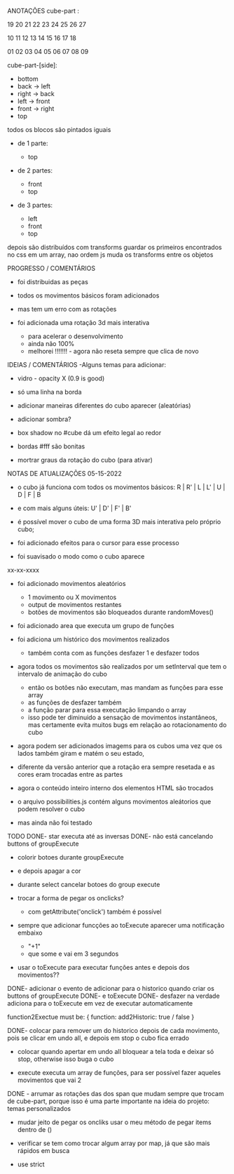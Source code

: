 ANOTAÇÕES
cube-part :

  19 20 21
  22 23 24
  25 26 27

  10 11 12
  13 14 15
  16 17 18

  01 02 03
  04 05 06
  07 08 09


cube-part-[side]:
  - bottom
  - back  -> left
  - right -> back
  - left  -> front
  - front -> right
  - top


todos os blocos são pintados iguais
  - de 1 parte:
    - top

  - de 2 partes:
    - front
    - top

  - de 3 partes:
    - left
    - front
    - top
  

depois são distribuídos com transforms
guardar os primeiros encontrados no css em um array, nao ordem
js muda os transforms entre os objetos






PROGRESSO / COMENTÁRIOS
- foi distribuidas as peças
- todos os movimentos básicos foram adicionados
- mas tem um erro com as rotações

- foi adicionada uma rotação 3d mais interativa 
  - para acelerar o desenvolvimento
  - ainda não 100%
  - melhorei !!!!!!! - agora não reseta sempre que clica de novo





IDEIAS / COMENTÁRIOS
-Alguns temas para adicionar:
  - vidro - opacity X (0.9 is good)
  - só uma linha na borda

- adicionar maneiras diferentes do cubo aparecer (aleatórias)

- adicionar sombra?

- box shadow no #cube dá um efeito legal ao redor

- bordas #fff são bonitas

- mortrar graus da rotação do cubo (para ativar)





NOTAS DE ATUALIZAÇÕES
05-15-2022 
  - o cubo já funciona com todos os movimentos básicos:
    R | R' | L | L' | U | D | F | B
  - e com mais alguns úteis:
    U' | D' | F' | B'

  - é possível mover o cubo de uma forma 3D mais interativa pelo próprio cubo;
  - foi adicionado efeitos para o cursor para esse processo

  - foi suavisado o modo como o cubo aparece


xx-xx-xxxx
  - foi adicionado movimentos aleatórios
    - 1 movimento ou X movimentos
    - output de movimentos restantes
    - botões de movimentos são bloqueados durante randomMoves()

  - foi adicionado area que executa um grupo de funções

  - foi adiciona um histórico dos movimentos realizados
    - também conta com as funções desfazer 1 e desfazer todos
  
  - agora todos os movimentos são realizados por um setInterval que tem o intervalo de animação do cubo
    - então os botões não executam, mas mandam as funções para esse array
    - as funções de desfazer também
    - a função parar para essa executação limpando o array
    - isso pode ter diminuido a sensação de movimentos instantâneos, mas certamente evita muitos bugs em relação ao rotacionamento do cubo

  - agora podem ser adicionados imagems para os cubos uma vez que os lados também giram e matém o seu estado,
  - diferente da versão anterior que a rotação era sempre resetada e as cores eram trocadas entre as partes
  - agora o conteúdo inteiro interno dos elementos HTML são trocados

  - o arquivo possibilities.js contém alguns movimentos aleátorios que podem resolver o cubo
  - mas ainda não foi testado



TODO
  DONE- star executa até as inversas
  DONE- não está cancelando buttons of groupExecute
  
  - colorir botoes durante groupExecute
  - e depois apagar a cor
  - durante select cancelar botoes do group execute

  - trocar a forma de pegar os onclicks?
    - com getAttribute('onclick') também é possível

  - sempre que adicionar funcções ao toExecute aparecer uma notificação embaixo
    - "+1"
    - que some e vai em 3 segundos

  - usar o toExecute para executar funções antes e depois dos movimentos??

  DONE- adicionar o evento de adicionar para o historico quando criar os buttons of groupExecute
  DONE- e toExecute
  DONE- desfazer na verdade adiciona para o toExecute em vez de executar automaticamente

  function2Exectue must be:
  {
    function:
    add2Historic: true / false
  }

  DONE- colocar para remover um do historico depois de cada movimento, pois se clicar em undo all, e depois em stop o cubo fica errado

  - colocar quando apertar em undo all bloquear a tela toda e deixar só stop, otherwise isso buga o cubo

  - execute executa um array de funções,
      para ser possível fazer aqueles movimentos que vai 2
  
  DONE - arrumar as rotações das dos span que mudam sempre que trocam de cube-part, porque isso é uma parte importante na ideia do projeto: temas personalizados

  - mudar jeito de pegar os oncliks
	usar o meu método de pegar items dentro de ()
	
  - verificar se tem como trocar algum array por map, já que são mais rápidos em busca

  - use strict
